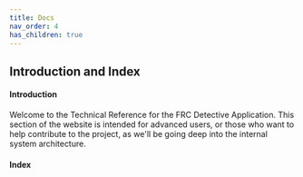```yaml
---
title: Docs
nav_order: 4
has_children: true
---
```


## Introduction and Index

#### Introduction
Welcome to the Technical Reference for the FRC Detective Application. This section of the website is intended for advanced users, or those who want to help contribute to the project, as we'll be going deep into the internal system architecture.

#### Index
